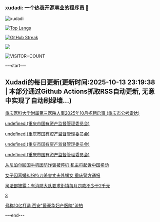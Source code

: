 ### xudadi: 一个热衷开源事业的程序员 👋

![xudadi](https://github-readme-stats-git-masterorgs-github-readme-stats-team.vercel.app/api?username=xudadi)

[![Top Langs](https://github-readme-stats.vercel.app/api/top-langs/?username=xudadi)](https://github.com/anuraghazra/github-readme-stats)

[![GitHub Streak](https://streak-stats.demolab.com?user=xudadi&locale=zh_Hans)](https://git.io/streak-stats)

![](https://raw.githubusercontent.com/xudadi/xudadi/main/assets/github-contribution-grid-snake.svg)

![VISITOR+COUNT](https://komarev.com/ghpvc/?username=xudadi&label=VISITOR+COUNT)


---start---

## Xudadi的每日更新(更新时间:2025-10-13 23:19:38 | 本部分通过Github Actions抓取RSS自动更新, 无意中实现了自动刷绿墙...)

[重庆医科大学附属第三医院人事2025年10月招聘启事 (重庆市公考雷达)](https://www.gongkaoleida.com/article/2647815)

[undefined (重庆市国有资产监督管理委员会)](https://dadilab.github.io/feeds/all.xml)

[undefined (重庆市国有资产监督管理委员会)](https://dadilab.github.io/feeds/all.xml)

[undefined (重庆市国有资产监督管理委员会)](https://dadilab.github.io/feeds/all.xml)

[undefined (重庆市国有资产监督管理委员会)](https://dadilab.github.io/feeds/all.xml)

[从尼泊尔回国手机因防诈骗被停机 机主将起诉中国移动](https://m.163.com/news/article/KBP6N0530534P59R.html)

[女子因离婚纠纷持刀杀害丈夫外甥女 重庆警方通报](https://m.163.com/news/article/KBP9O1800534P59R.html)

[司法部披露：有消防大队要求街镇每月罚款不少于2千元](https://m.163.com/news/article/KBP3GKOP0512D3VJ.html)

[3](https://m.163.com/touch/news/sub/domestic)

[号称10亿打造 西安"最豪华妇产医院"流拍](https://m.163.com/news/article/KBP3K698051492T3.html)

---end---
